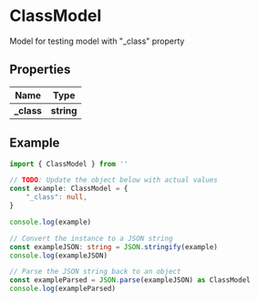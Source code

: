 
# ClassModel

Model for testing model with \"_class\" property

## Properties

Name | Type
------------ | -------------
**_class** | **string**

## Example

```typescript
import { ClassModel } from ''

// TODO: Update the object below with actual values
const example: ClassModel = {
    "_class": null,
}

console.log(example)

// Convert the instance to a JSON string
const exampleJSON: string = JSON.stringify(example)
console.log(exampleJSON)

// Parse the JSON string back to an object
const exampleParsed = JSON.parse(exampleJSON) as ClassModel
console.log(exampleParsed)
```



